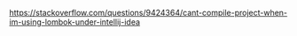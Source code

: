 https://stackoverflow.com/questions/9424364/cant-compile-project-when-im-using-lombok-under-intellij-idea
